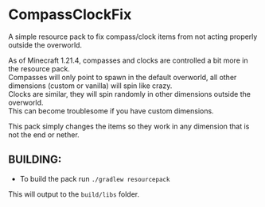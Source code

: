 # CompassClockFix
A simple resource pack to fix compass/clock items from not acting properly outside the overworld.

As of Minecraft 1.21.4, compasses and clocks are controlled a bit more in the resource pack.  
Compasses will only point to spawn in the default overworld, all other dimensions (custom or vanilla) will spin like crazy.  
Clocks are similar, they will spin randomly in other dimensions outside the overworld.  
This can become troublesome if you have custom dimensions.

This pack simply changes the items so they work in any dimension that is not the end or nether.

## BUILDING:
- To build the pack run `./gradlew resourcepack`

This will output to the `build/libs` folder.
